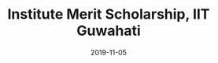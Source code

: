 ---
layout: award
date: 2019-11-05

title: "Institute Merit Scholarship, IIT Guwahati"
year: 2019
link: "https://www.iitg.ac.in/iitg_page_details?page=10/financial-assistance#:~:text=Institute%20Merit%20Scholarship%20(IMS)%20is%20available%20for%20BTech/BDes/MSc/MA%20students%20of%20the%20Institute%2C%20which%20is%20meant%20for%20the%20year%2Dwise%20class%20toppers%20of%20all%20the%20streams%20and%20is%20awarded%20from%20the%20second%20year%20onward."
---